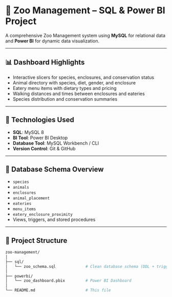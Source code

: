 # 🦁 Zoo Management – SQL & Power BI Project

A comprehensive Zoo Management system using **MySQL** for relational data and **Power BI** for dynamic data visualization.

---

## 📊 Dashboard Highlights

- Interactive slicers for species, enclosures, and conservation status  
- Animal directory with species, diet, gender, and enclosure  
- Eatery menu items with dietary types and pricing  
- Walking distances and times between enclosures and eateries  
- Species distribution and conservation summaries

---

## 💾 Technologies Used

- **SQL**: MySQL 8  
- **BI Tool**: Power BI Desktop  
- **Database Tool**: MySQL Workbench / CLI  
- **Version Control**: Git & GitHub

---

## 🧱 Database Schema Overview

- `species`  
- `animals`  
- `enclosures`  
- `animal_placement`  
- `eateries`  
- `menu_items`  
- `eatery_enclosure_proximity`  
- Views, triggers, and stored procedures

---

## 📁 Project Structure

```bash
zoo-management/
│
├── sql/
│   └── zoo_schema.sql             # Clean database schema (DDL + triggers + procedures)
│
├── powerbi/
│   └── zoo_dashboard.pbix         # Power BI Dashboard
│
└── README.md                      # This file
